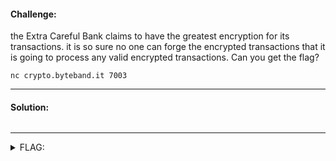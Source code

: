 #### Challenge:

the Extra Careful Bank claims to have the greatest encryption for its transactions. it is so sure no one can forge the encrypted transactions that it is going to process any valid encrypted transactions.
Can you get the flag?

`nc crypto.byteband.it 7003`

---

#### Solution:

```bash
```

---

<details><summary>FLAG:</summary>

```
flag{bank$_sh0uld_n07_us3_ECB}
```

</details>
<br/>
